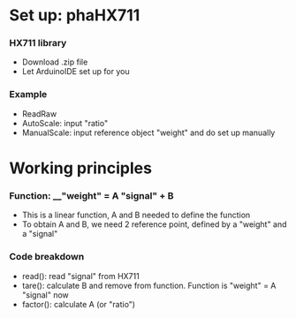 # Set up: phaHX711
### HX711 library
- Download .zip file
- Let ArduinoIDE set up for you
### Example
- ReadRaw
- AutoScale: input "ratio"
- ManualScale: input reference object "weight" and do set up manually
# Working principles
### Function: __"weight" = A "signal" + B
- This is a linear function, A and B needed to define the function
- To obtain A and B, we need 2 reference point, defined by a "weight" and a "signal"
### Code breakdown
- read(): read "signal" from HX711
- tare(): calculate B and remove from function. Function is "weight" = A "signal" now
- factor(): calculate A (or "ratio")
